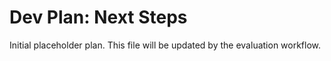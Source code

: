 # Dev Plan: Next Steps

Initial placeholder plan. This file will be updated by the evaluation workflow.
